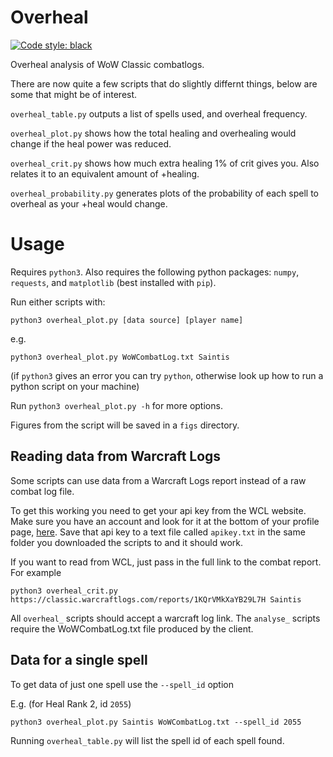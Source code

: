 # Overheal
[![Code style: black](https://img.shields.io/badge/code%20style-black-000000.svg)](https://github.com/psf/black)

Overheal analysis of WoW Classic combatlogs.

There are now quite a few scripts that do slightly differnt things, below are some that might be of interest.

`overheal_table.py` outputs a list of spells used, and overheal frequency.

`overheal_plot.py` shows how the total healing and overhealing would change if the heal power was reduced.

`overheal_crit.py` shows how much extra healing 1% of crit gives you. Also relates it to an equivalent amount of +healing.

`overheal_probability.py` generates plots of the probability of each spell to overheal as your +heal would change.

# Usage
Requires `python3`. Also requires the following python packages: `numpy`, `requests`, and `matplotlib` (best installed with `pip`).

Run either scripts with:
```
python3 overheal_plot.py [data source] [player name]
```
e.g.
```
python3 overheal_plot.py WoWCombatLog.txt Saintis
```

(if `python3` gives an error you can try `python`, otherwise look up how to run a python script on your machine)

Run `python3 overheal_plot.py -h` for more options.

Figures from the script will be saved in a `figs` directory.

## Reading data from Warcraft Logs

Some scripts can use data from a Warcraft Logs report instead of a raw combat log file.

To get this working you need to get your api key from the WCL website. Make sure you have an account and look for it at the bottom of your profile page, [here](https://classic.warcraftlogs.com/profile). Save that api key to a text file called `apikey.txt` in the same folder you downloaded the scripts to and it should work.

If you want to read from WCL, just pass in the full link to the combat report. For example
```
python3 overheal_crit.py https://classic.warcraftlogs.com/reports/1KQrVMkXaYB29L7H Saintis
```

All `overheal_` scripts should accept a warcraft log link. The `analyse_` scripts require the WoWCombatLog.txt file produced by the client.

## Data for a single spell

To get data of just one spell use the `--spell_id` option

E.g. (for Heal Rank 2, id `2055`)
```
python3 overheal_plot.py Saintis WoWCombatLog.txt --spell_id 2055
```

Running `overheal_table.py` will list the spell id of each spell found.
